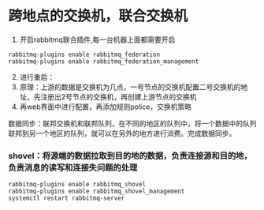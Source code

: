 # 跨地点的交换机，联合交换机

1. 开启rabbitmq联合插件,每一台机器上面都需要开启
  ```
  rabbitmq-plugins enable rabbitmq_federation
  rabbitmq-plugins enable rabbitmq_federation_management
  ```
2. 进行重启：
3. 原理：上游的数据是交换机为几点，一号节点的交换机配置二号交换机的地址，先注册出2号节点的交换机，再创建上游节点的交换机
4. 再web界面中进行配置，再添加规则police，交换机策略

数据同步：联邦交换机和联邦队列，在不同的地区的队列中，将一个数据中的队列联邦到另一个地区的队列，就可以在另外的地方进行消费。完成数据同步。

### shovel：将源端的数据拉取到目的地的数据，负责连接源和目的地，负责消息的读写和连接失问题的处理
```
rabbitmq-plugins enable rabbitmq_shovel
rabbitmq-plugins enable rabbitmq_shovel_management
systemctl restart rabbitmq-server
```

